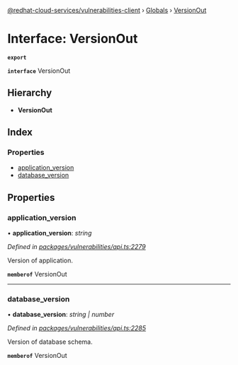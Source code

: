 [@redhat-cloud-services/vulnerabilities-client](../README.md) › [Globals](../globals.md) › [VersionOut](versionout.md)

# Interface: VersionOut

**`export`** 

**`interface`** VersionOut

## Hierarchy

* **VersionOut**

## Index

### Properties

* [application_version](versionout.md#application_version)
* [database_version](versionout.md#database_version)

## Properties

###  application_version

• **application_version**: *string*

*Defined in [packages/vulnerabilities/api.ts:2279](https://github.com/RedHatInsights/javascript-clients/blob/master/packages/vulnerabilities/api.ts#L2279)*

Version of application.

**`memberof`** VersionOut

___

###  database_version

• **database_version**: *string | number*

*Defined in [packages/vulnerabilities/api.ts:2285](https://github.com/RedHatInsights/javascript-clients/blob/master/packages/vulnerabilities/api.ts#L2285)*

Version of database schema.

**`memberof`** VersionOut
